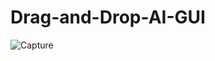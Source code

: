 # Drag-and-Drop-AI-GUI

![Capture](https://user-images.githubusercontent.com/61332730/218285277-3e29ace9-bf22-42c7-b12e-3ae49512c733.PNG)
